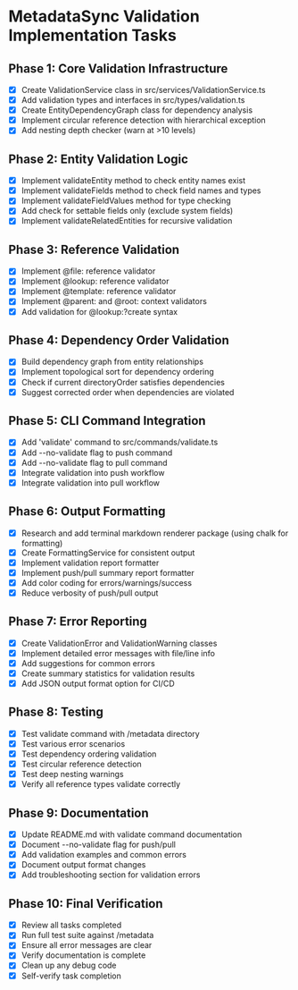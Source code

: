 # MetadataSync Validation Implementation Tasks

## Phase 1: Core Validation Infrastructure
- [x] Create ValidationService class in src/services/ValidationService.ts
- [x] Add validation types and interfaces in src/types/validation.ts
- [x] Create EntityDependencyGraph class for dependency analysis
- [x] Implement circular reference detection with hierarchical exception
- [x] Add nesting depth checker (warn at >10 levels)

## Phase 2: Entity Validation Logic
- [x] Implement validateEntity method to check entity names exist
- [x] Implement validateFields method to check field names and types
- [x] Implement validateFieldValues method for type checking
- [x] Add check for settable fields only (exclude system fields)
- [x] Implement validateRelatedEntities for recursive validation

## Phase 3: Reference Validation
- [x] Implement @file: reference validator
- [x] Implement @lookup: reference validator
- [x] Implement @template: reference validator
- [x] Implement @parent: and @root: context validators
- [x] Add validation for @lookup:?create syntax

## Phase 4: Dependency Order Validation
- [x] Build dependency graph from entity relationships
- [x] Implement topological sort for dependency ordering
- [x] Check if current directoryOrder satisfies dependencies
- [x] Suggest corrected order when dependencies are violated

## Phase 5: CLI Command Integration
- [x] Add 'validate' command to src/commands/validate.ts
- [x] Add --no-validate flag to push command
- [x] Add --no-validate flag to pull command
- [x] Integrate validation into push workflow
- [x] Integrate validation into pull workflow

## Phase 6: Output Formatting
- [x] Research and add terminal markdown renderer package (using chalk for formatting)
- [x] Create FormattingService for consistent output
- [x] Implement validation report formatter
- [x] Implement push/pull summary report formatter
- [x] Add color coding for errors/warnings/success
- [x] Reduce verbosity of push/pull output

## Phase 7: Error Reporting
- [x] Create ValidationError and ValidationWarning classes
- [x] Implement detailed error messages with file/line info
- [x] Add suggestions for common errors
- [x] Create summary statistics for validation results
- [x] Add JSON output format option for CI/CD

## Phase 8: Testing
- [x] Test validate command with /metadata directory
- [x] Test various error scenarios
- [x] Test dependency ordering validation
- [x] Test circular reference detection
- [x] Test deep nesting warnings
- [x] Verify all reference types validate correctly

## Phase 9: Documentation
- [x] Update README.md with validate command documentation
- [x] Document --no-validate flag for push/pull
- [x] Add validation examples and common errors
- [x] Document output format changes
- [x] Add troubleshooting section for validation errors

## Phase 10: Final Verification
- [x] Review all tasks completed
- [x] Run full test suite against /metadata
- [x] Ensure all error messages are clear
- [x] Verify documentation is complete
- [x] Clean up any debug code
- [x] Self-verify task completion